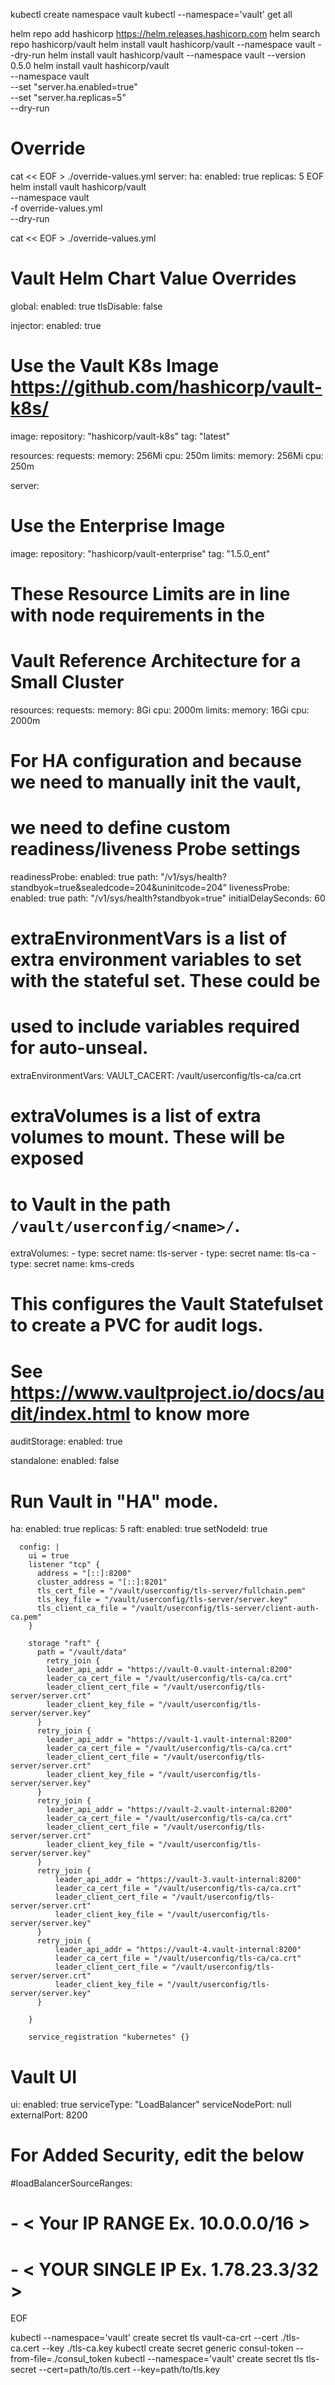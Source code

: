 kubectl create namespace vault
kubectl --namespace='vault' get all

helm repo add hashicorp https://helm.releases.hashicorp.com
helm search repo hashicorp/vault
helm install vault hashicorp/vault --namespace vault --dry-run
helm install vault hashicorp/vault --namespace vault --version 0.5.0
helm install vault hashicorp/vault \
 --namespace vault \
 --set "server.ha.enabled=true" \
 --set "server.ha.replicas=5" \
 --dry-run

# Override

cat << EOF > ./override-values.yml
server:
ha:
enabled: true
replicas: 5
EOF
helm install vault hashicorp/vault \
 --namespace vault \
 -f override-values.yml \
 --dry-run

cat << EOF > ./override-values.yml

# Vault Helm Chart Value Overrides

global:
enabled: true
tlsDisable: false

injector:
enabled: true

# Use the Vault K8s Image https://github.com/hashicorp/vault-k8s/

image:
repository: "hashicorp/vault-k8s"
tag: "latest"

resources:
requests:
memory: 256Mi
cpu: 250m
limits:
memory: 256Mi
cpu: 250m

server:

# Use the Enterprise Image

image:
repository: "hashicorp/vault-enterprise"
tag: "1.5.0_ent"

# These Resource Limits are in line with node requirements in the

# Vault Reference Architecture for a Small Cluster

resources:
requests:
memory: 8Gi
cpu: 2000m
limits:
memory: 16Gi
cpu: 2000m

# For HA configuration and because we need to manually init the vault,

# we need to define custom readiness/liveness Probe settings

readinessProbe:
enabled: true
path: "/v1/sys/health?standbyok=true&sealedcode=204&uninitcode=204"
livenessProbe:
enabled: true
path: "/v1/sys/health?standbyok=true"
initialDelaySeconds: 60

# extraEnvironmentVars is a list of extra environment variables to set with the stateful set. These could be

# used to include variables required for auto-unseal.

extraEnvironmentVars:
VAULT_CACERT: /vault/userconfig/tls-ca/ca.crt

# extraVolumes is a list of extra volumes to mount. These will be exposed

# to Vault in the path `/vault/userconfig/<name>/`.

extraVolumes: - type: secret
name: tls-server - type: secret
name: tls-ca - type: secret
name: kms-creds

# This configures the Vault Statefulset to create a PVC for audit logs.

# See https://www.vaultproject.io/docs/audit/index.html to know more

auditStorage:
enabled: true

standalone:
enabled: false

# Run Vault in "HA" mode.

ha:
enabled: true
replicas: 5
raft:
enabled: true
setNodeId: true

      config: |
        ui = true
        listener "tcp" {
          address = "[::]:8200"
          cluster_address = "[::]:8201"
          tls_cert_file = "/vault/userconfig/tls-server/fullchain.pem"
          tls_key_file = "/vault/userconfig/tls-server/server.key"
          tls_client_ca_file = "/vault/userconfig/tls-server/client-auth-ca.pem"
        }

        storage "raft" {
          path = "/vault/data"
            retry_join {
            leader_api_addr = "https://vault-0.vault-internal:8200"
            leader_ca_cert_file = "/vault/userconfig/tls-ca/ca.crt"
            leader_client_cert_file = "/vault/userconfig/tls-server/server.crt"
            leader_client_key_file = "/vault/userconfig/tls-server/server.key"
          }
          retry_join {
            leader_api_addr = "https://vault-1.vault-internal:8200"
            leader_ca_cert_file = "/vault/userconfig/tls-ca/ca.crt"
            leader_client_cert_file = "/vault/userconfig/tls-server/server.crt"
            leader_client_key_file = "/vault/userconfig/tls-server/server.key"
          }
          retry_join {
            leader_api_addr = "https://vault-2.vault-internal:8200"
            leader_ca_cert_file = "/vault/userconfig/tls-ca/ca.crt"
            leader_client_cert_file = "/vault/userconfig/tls-server/server.crt"
            leader_client_key_file = "/vault/userconfig/tls-server/server.key"
          }
          retry_join {
              leader_api_addr = "https://vault-3.vault-internal:8200"
              leader_ca_cert_file = "/vault/userconfig/tls-ca/ca.crt"
              leader_client_cert_file = "/vault/userconfig/tls-server/server.crt"
              leader_client_key_file = "/vault/userconfig/tls-server/server.key"
          }
          retry_join {
              leader_api_addr = "https://vault-4.vault-internal:8200"
              leader_ca_cert_file = "/vault/userconfig/tls-ca/ca.crt"
              leader_client_cert_file = "/vault/userconfig/tls-server/server.crt"
              leader_client_key_file = "/vault/userconfig/tls-server/server.key"
          }

        }

        service_registration "kubernetes" {}

# Vault UI

ui:
enabled: true
serviceType: "LoadBalancer"
serviceNodePort: null
externalPort: 8200

# For Added Security, edit the below

#loadBalancerSourceRanges:

# - < Your IP RANGE Ex. 10.0.0.0/16 >

# - < YOUR SINGLE IP Ex. 1.78.23.3/32 >

EOF

kubectl --namespace='vault' create secret tls vault-ca-crt --cert ./tls-ca.cert --key ./tls-ca.key
kubectl create secret generic consul-token --from-file=./consul_token
kubectl --namespace='vault' create secret tls tls-secret --cert=path/to/tls.cert --key=path/to/tls.key
